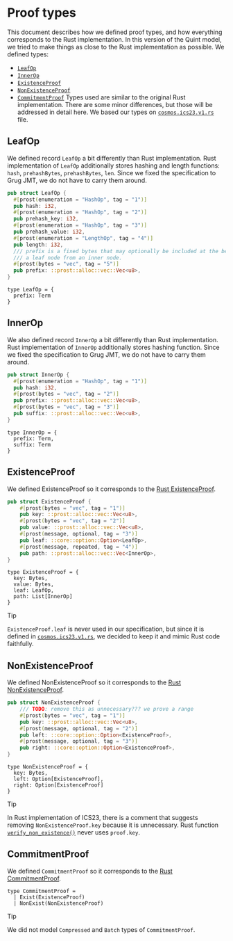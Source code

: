 # Proof types

This document describes how we defined proof types, and how everything corresponds to the Rust implementation. In this version of the Quint model, we tried to make things as close to the Rust implementation as possible. We defined types:

- [`LeafOp`](#leafop)
- [`InnerOp`](#innerop)
- [`ExistenceProof`](#existenceproof)
- [`NonExistenceProof`](#nonexistenceproof)
- [`CommitmentProof`](#commitmentproof)
Types used are similar to the original Rust implementation. There are some minor differences, but those will be addressed in detail here. We based our types on [`cosmos.ics23.v1.rs`](https://github.com/cosmos/ics23/blob/master/rust/src/cosmos.ics23.v1.rs) file.
<!-- Boilerplate: tangled from comment to avoid markdown rendering
```bluespec proof_types.qnt
// -*- mode: Bluespec; -*-

module proof_types {
  import basicSpells.* from "./spells/basicSpells"
  import hashes.* from "./hashes"

  <<<definitions>>>
}
```
-->
## LeafOp

We defined record `LeafOp` a bit differently than Rust implementation. Rust implementation of `LeafOp` additionally stores hashing and length functions: `hash`, `prehashBytes`, `prehashBytes`, `len`. Since we fixed the specification to Grug JMT, we do not have to carry them around.

```rust
pub struct LeafOp {
  #[prost(enumeration = "HashOp", tag = "1")]
  pub hash: i32,
  #[prost(enumeration = "HashOp", tag = "2")]
  pub prehash_key: i32,
  #[prost(enumeration = "HashOp", tag = "3")]
  pub prehash_value: i32,
  #[prost(enumeration = "LengthOp", tag = "4")]
  pub length: i32,
  /// prefix is a fixed bytes that may optionally be included at the beginning to differentiate
  /// a leaf node from an inner node.
  #[prost(bytes = "vec", tag = "5")]
  pub prefix: ::prost::alloc::vec::Vec<u8>,
}
```

```bluespec "definitions" +=
type LeafOp = {
  prefix: Term
}
```
<!-- Empty line, to be tangled but not rendered
```bluespec "definitions" +=

```
-->
## InnerOp

We also defined record `InnerOp` a bit differently than Rust implementation. Rust implementation of `InnerOp` additionally stores hashing function. Since we fixed the specification to Grug JMT, we do not have to carry them around.

```rust
pub struct InnerOp {
  #[prost(enumeration = "HashOp", tag = "1")]
  pub hash: i32,
  #[prost(bytes = "vec", tag = "2")]
  pub prefix: ::prost::alloc::vec::Vec<u8>,
  #[prost(bytes = "vec", tag = "3")]
  pub suffix: ::prost::alloc::vec::Vec<u8>,
}
```

```bluespec "definitions" +=
type InnerOp = {
  prefix: Term,
  suffix: Term
}
```

<!-- Empty line, to be tangled but not rendered
```bluespec "definitions" +=

/// a proof of existence of (key, value)
```
-->
## ExistenceProof

We defined ExistenceProof so it corresponds to the [Rust ExistenceProof](https://github.com/cosmos/ics23/blob/a31bd4d9ca77beca7218299727db5ad59e65f5b8/rust/src/cosmos.ics23.v1.rs#L24C1-L33C2).

```rust
pub struct ExistenceProof {
    #[prost(bytes = "vec", tag = "1")]
    pub key: ::prost::alloc::vec::Vec<u8>,
    #[prost(bytes = "vec", tag = "2")]
    pub value: ::prost::alloc::vec::Vec<u8>,
    #[prost(message, optional, tag = "3")]
    pub leaf: ::core::option::Option<LeafOp>,
    #[prost(message, repeated, tag = "4")]
    pub path: ::prost::alloc::vec::Vec<InnerOp>,
}
```

```bluespec "definitions" +=
type ExistenceProof = {
  key: Bytes,
  value: Bytes,
  leaf: LeafOp,
  path: List[InnerOp]
}
```

> [!TIP]
> `ExistenceProof.leaf` is never used in our specification, but since it is defined in [`cosmos.ics23.v1.rs`](https://github.com/cosmos/ics23/blob/master/rust/src/cosmos.ics23.v1.rs), we decided to keep it and mimic Rust code faithfully.
<!-- Empty line, to be tangled but not rendered
```bluespec "definitions" +=

/// a proof of non-existence of a key
```
-->
## NonExistenceProof

We defined NonExistenceProof so it corresponds to the [Rust NonExistenceProof](https://github.com/cosmos/ics23/blob/a31bd4d9ca77beca7218299727db5ad59e65f5b8/rust/src/cosmos.ics23.v1.rs#L40C1-L48C2).

```rust
pub struct NonExistenceProof {
    /// TODO: remove this as unnecessary??? we prove a range
    #[prost(bytes = "vec", tag = "1")]
    pub key: ::prost::alloc::vec::Vec<u8>,
    #[prost(message, optional, tag = "2")]
    pub left: ::core::option::Option<ExistenceProof>,
    #[prost(message, optional, tag = "3")]
    pub right: ::core::option::Option<ExistenceProof>,
}
```

```bluespec "definitions" +=
type NonExistenceProof = {
  key: Bytes,
  left: Option[ExistenceProof],
  right: Option[ExistenceProof]
}
```

> [!TIP]
> In Rust implementation of ICS23, there is a comment that suggests removing `NonExistenceProof.key` because it is unnecessary. Rust function [`verify_non_existence()`](https://github.com/cosmos/ics23/blob/a31bd4d9ca77beca7218299727db5ad59e65f5b8/rust/src/verify.rs#L34) never uses `proof.key`.

<!-- Empty line, to be tangled but not rendered
```bluespec "definitions" +=

```
-->
## CommitmentProof

We defined `CommitmentProof` so it corresponds to the [Rust CommitmentProof](https://github.com/cosmos/ics23/blob/a31bd4d9ca77beca7218299727db5ad59e65f5b8/rust/src/cosmos.ics23.v1.rs#L58-L71).

```bluespec "definitions" +=
type CommitmentProof =
  | Exist(ExistenceProof)
  | NonExist(NonExistenceProof)
```

> [!TIP]
> We did not model `Compressed` and `Batch` types of `CommitmentProof`.